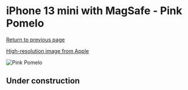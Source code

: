 # iPhone 13 mini with MagSafe - Pink Pomelo

[Return to previous page](/iphone_13)

[High-resolution image from Apple](https://store.storeimages.cdn-apple.com/8756/as-images.apple.com/is/MM1V3?wid=4500&hei=4500&fmt=png)

<div style="width: 500px"><img src="/almost_uncompressed/MM1V3.webp" alt="Pink Pomelo"></div>

## Under construction
